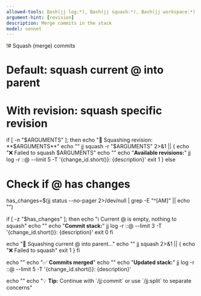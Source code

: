 ```yaml
---
allowed-tools: Bash(jj log:*), Bash(jj squash:*), Bash(jj workspace:*)
argument-hint: [revision]
description: Merge commits in the stack
model: sonnet
---
```


!# Squash (merge) commits

# Default: squash current @ into parent

# With revision: squash specific revision

if [ -n "$ARGUMENTS" ]; then
echo "🔀 Squashing revision: **$ARGUMENTS**"
echo ""
jj squash -r "$ARGUMENTS" 2>&1 || {
echo "❌ Failed to squash $ARGUMENTS"
echo ""
echo "**Available revisions:**"
jj log -r ::@ --limit 5 -T '{change_id.short()}: {description}'
exit 1
}
else

# Check if @ has changes

has_changes=$(jj status --no-pager 2>/dev/null | grep -E "^[AM]" || echo "")

if [ -z "$has_changes" ]; then
echo "ℹ️ Current @ is empty, nothing to squash"
echo ""
echo "**Commit stack:**"
jj log -r ::@ --limit 3 -T '{change_id.short()}: {description}'
exit 0
fi

echo "🔀 Squashing current @ into parent..."
echo ""
jj squash 2>&1 || {
echo "❌ Failed to squash"
exit 1
}
fi

echo ""
echo "✅ **Commits merged**"
echo ""
echo "**Updated stack:**"
jj log -r ::@ --limit 5 -T '{change_id.short()}: {description}'

echo ""
echo "💡 **Tip:** Continue with \`/jj:commit\` or use \`/jj:split\` to separate concerns"
